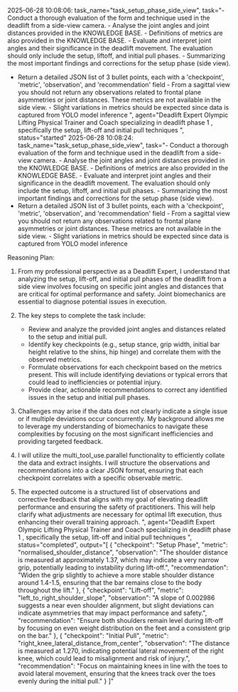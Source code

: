 2025-06-28 10:08:06: task_name="task_setup_phase_side_view", task="- Conduct a thorough evaluation of the form and technique used in the deadlift from a side-view camera. - Analyse the joint angles and joint distances provided in the KNOWLEDGE BASE. - Definitions of metrics are also provided in the KNOWLEDGE BASE. - Evaluate and interpret joint angles and their significance in the deadlift movement. The evaluation should only include the setup, liftoff, and initial pull phases. - Summarizing the most important findings and corrections for the setup phase (side view).
- Return a detailed JSON list of 3 bullet points, each with a 'checkpoint', 'metric', 'observation', and 'recommendation' field - From a sagittal view you should not return any observations related to frontal plane asymmetries or joint distances. These metrics are not available in the side view. - Slight variations in metrics should be expected since data is captured from YOLO model inference
", agent="Deadlift Expert Olympic Lifting Physical Trainer and Coach specializing in deadlift phase 1 , specifically the setup, lift-off and initial pull techniques
", status="started"
2025-06-28 10:08:24: task_name="task_setup_phase_side_view", task="- Conduct a thorough evaluation of the form and technique used in the deadlift from a side-view camera. - Analyse the joint angles and joint distances provided in the KNOWLEDGE BASE. - Definitions of metrics are also provided in the KNOWLEDGE BASE. - Evaluate and interpret joint angles and their significance in the deadlift movement. The evaluation should only include the setup, liftoff, and initial pull phases. - Summarizing the most important findings and corrections for the setup phase (side view).
- Return a detailed JSON list of 3 bullet points, each with a 'checkpoint', 'metric', 'observation', and 'recommendation' field - From a sagittal view you should not return any observations related to frontal plane asymmetries or joint distances. These metrics are not available in the side view. - Slight variations in metrics should be expected since data is captured from YOLO model inference


Reasoning Plan:
1. From my professional perspective as a Deadlift Expert, I understand that analyzing the setup, lift-off, and initial pull phases of the deadlift from a side view involves focusing on specific joint angles and distances that are critical for optimal performance and safety. Joint biomechanics are essential to diagnose potential issues in execution.  

2. The key steps to complete the task include: 
   - Review and analyze the provided joint angles and distances related to the setup and initial pull. 
   - Identify key checkpoints (e.g., setup stance, grip width, initial bar height relative to the shins, hip hinge) and correlate them with the observed metrics. 
   - Formulate observations for each checkpoint based on the metrics present. This will include identifying deviations or typical errors that could lead to inefficiencies or potential injury. 
   - Provide clear, actionable recommendations to correct any identified issues in the setup and initial pull phases.  

3. Challenges may arise if the data does not clearly indicate a single issue or if multiple deviations occur concurrently. My background allows me to leverage my understanding of biomechanics to navigate these complexities by focusing on the most significant inefficiencies and providing targeted feedback. 

4. I will utilize the multi_tool_use.parallel functionality to efficiently collate the data and extract insights. I will structure the observations and recommendations into a clear JSON format, ensuring that each checkpoint correlates with a specific observable metric. 

5. The expected outcome is a structured list of observations and corrective feedback that aligns with my goal of elevating deadlift performance and ensuring the safety of practitioners. This will help clarify what adjustments are necessary for optimal lift execution, thus enhancing their overall training approach. 
", agent="Deadlift Expert Olympic Lifting Physical Trainer and Coach specializing in deadlift phase 1 , specifically the setup, lift-off and initial pull techniques
", status="completed", output="[
  {
    "checkpoint": "Setup Phase",
    "metric": "normalised_shoulder_distance",
    "observation": "The shoulder distance is measured at approximately 1.37, which may indicate a very narrow grip, potentially leading to instability during lift-off.",
    "recommendation": "Widen the grip slightly to achieve a more stable shoulder distance around 1.4-1.5, ensuring that the bar remains close to the body throughout the lift."
  },
  {
    "checkpoint": "Lift-off",
    "metric": "left_to_right_shoulder_slope",
    "observation": "A slope of 0.002986 suggests a near even shoulder alignment, but slight deviations can indicate asymmetries that may impact performance and safety.",
    "recommendation": "Ensure both shoulders remain level during lift-off by focusing on even weight distribution on the feet and a consistent grip on the bar."
  },
  {
    "checkpoint": "Initial Pull",
    "metric": "right_knee_lateral_distance_from_center",
    "observation": "The distance is measured at 1.270, indicating potential lateral movement of the right knee, which could lead to misalignment and risk of injury.",
    "recommendation": "Focus on maintaining knees in line with the toes to avoid lateral movement, ensuring that the knees track over the toes evenly during the initial pull."
  }
]"
